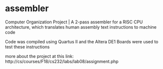 # assembler
Computer Organization Project | A 2-pass assembler for a RISC CPU architecture, which translates human assembly text instructions to machine code

Code was compiled using Quartus II and the Altera DE1 Boards were used to test these instructions

more about the project at this link: http://cs/courses/F18/cs232/labs/lab08/assignment.php
